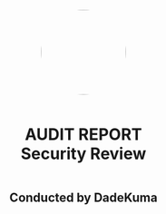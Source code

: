 <div style="height: 100vh; display: flex; flex-direction: column; justify-content: center; align-items: center; text-align: center;">
  <p align="center">
  <img src="https://pbs.twimg.com/profile_images/1617576151597170701/v_d8e1oz_400x400.jpg" style="border-radius: 50%; width: 150px; height: 150px;" />
</p>

<h1 style="text-align: center;">AUDIT REPORT<br><protocol_name> Security Review</h1>
<h2 style="text-align: center;">Conducted by DadeKuma</h2>
<p style="text-align: center;"><audit_date></p>
</div>

# Table of contents
<toc>

# Introduction

A time-boxed security review of <protocol_name> was done by **DadeKuma**, with a focus on the security aspects of the application's smart contracts implementation.

## About DadeKuma

**DadeKuma** is an independent smart contract security researcher specialized in EVM and Rust-based protocols and blockchains. With a proven track record that includes multiple first-place finishes on public competition platforms like Code4rena, **DadeKuma** has consistently demonstrated expertise in identifying critical vulnerabilities across various blockchain projects. Dedicated to enhancing the security of the blockchain ecosystem, he actively engages in in-depth audits and research. 

Explore his work on [GitHub](https://github.com/DadeKuma/audits), or connect via [X](https://x.com/DadeKuma) or [Telegram](https://t.me/dadekuma).

# About <protocol_name>

<protocol_description>

## Security Review Disclaimer

While a smart contract security review aims to identify vulnerabilities, it cannot eliminate all risks. This process is limited by the time, resources, and expertise, and absolute security cannot be ensured. No responsibility is taken for any issues, losses, or damages that may arise after the review, whether vulnerabilities are identified or not. To strengthen the security of a project, it is strongly recommended to conduct additional audits, launch bug bounty programs, and implement ongoing on-chain monitoring.

# Risk Classification

| Severity               | Impact: High | Impact: Medium | Impact: Low |
| ---------------------- | ------------ | -------------- | ----------- |
| **Likelihood: High**   | Critical     | High           | Medium      |
| **Likelihood: Medium** | High         | Medium         | Low         |
| **Likelihood: Low**    | Medium       | Low            | Low         |

## Impact

- High - leads to a significant material loss of assets in the protocol or significantly harms a group of users.

- Medium - leads to a moderate material loss of assets in the protocol or moderately harms a group of users.

- Low - leads to a minor material loss of assets in the protocol or harms a small group of users.

## Likelihood

- High - attack path is possible with reasonable assumptions that mimic on-chain conditions, and the cost of the attack is relatively low compared to the amount of funds that can be stolen or lost.

- Medium - only a conditionally incentivized attack vector, but still relatively likely.

- Low - has too many or too unlikely assumptions or requires a significant stake by the attacker with little or no incentive.

## Action required for severity levels

- Critical - Must fix as soon as possible (if already deployed).

- High - Must fix (before deployment if not already deployed).

- Medium - Should fix.

- Low - Could fix.

# Scope

**Review commit hash: []()**

The following files were in scope of the audit:

# Findings

| ID | Title | Severity | Status |
|----|-------|----------|--------|
|    |       |          |        |


